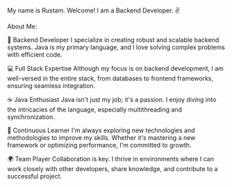 My name is Rustam. Welcome! 
I am a Backend Developer. :v:

About Me:

🔧 Backend Developer
I specialize in creating robust and scalable backend systems. Java is my primary language, and I love solving complex problems with efficient code.

💻 Full Stack Expertise
Although my focus is on backend development, I am well-versed in the entire stack, from databases to frontend frameworks, ensuring seamless integration.

☕ Java Enthusiast
Java isn't just my job; it's a passion. I enjoy diving into the intricacies of the language, especially multithreading and synchronization.

🚀 Continuous Learner
I'm always exploring new technologies and methodologies to improve my skills. Whether it's mastering a new framework or optimizing performance, I'm committed to growth.

🌍 Team Player
Collaboration is key. I thrive in environments where I can work closely with other developers, share knowledge, and contribute to a successful project.

